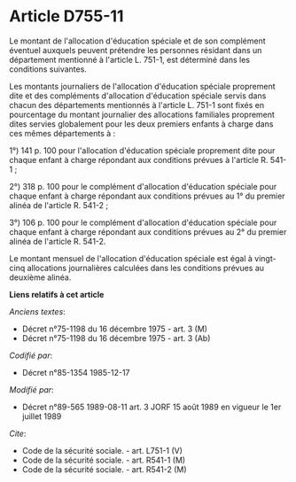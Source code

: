 # Article D755-11

Le montant de l'allocation d'éducation spéciale et de son complément éventuel auxquels peuvent prétendre les personnes
résidant dans un département mentionné à l'article L. 751-1, est déterminé dans les conditions suivantes.

Les montants journaliers de l'allocation d'éducation spéciale proprement dite et des compléments d'allocation d'éducation
spéciale servis dans chacun des départements mentionnés à l'article L. 751-1 sont fixés en pourcentage du montant journalier
des allocations familiales proprement dites servies globalement pour les deux premiers enfants à charge dans ces mêmes
départements à : 

1°) 141 p. 100 pour l'allocation d'éducation spéciale proprement dite pour chaque enfant à charge répondant aux conditions
prévues à l'article R. 541-1 ; 

2°) 318 p. 100 pour le complément d'allocation d'éducation spéciale pour chaque enfant à charge répondant aux conditions
prévues au 1° du premier alinéa de l'article R. 541-2 ; 

3°) 106 p. 100 pour le complément d'allocation d'éducation spéciale pour chaque enfant à charge répondant aux conditions
prévues au 2° du premier alinéa de l'article R. 541-2. 

Le montant mensuel de l'allocation d'éducation spéciale est égal à vingt-cinq allocations journalières calculées dans les
conditions prévues au deuxième alinéa.

**Liens relatifs à cet article**

_Anciens textes_:

  - Décret n°75-1198 du 16 décembre 1975 - art. 3 (M)
  - Décret n°75-1198 du 16 décembre 1975 - art. 3 (Ab)

_Codifié par_:

  - Décret n°85-1354 1985-12-17

_Modifié par_:

  - Décret n°89-565 1989-08-11 art. 3 JORF 15 août 1989 en vigueur le 1er juillet 1989

_Cite_:

  - Code de la sécurité sociale. - art. L751-1 (V)
  - Code de la sécurité sociale. - art. R541-1 (M)
  - Code de la sécurité sociale. - art. R541-2 (M)
